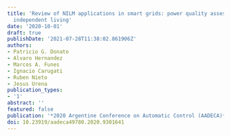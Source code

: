 ```yaml
---
title: 'Review of NILM applications in smart grids: power quality assessment and assisted
  independent living'
date: '2020-10-01'
draft: true
publishDate: '2021-07-28T11:38:02.861906Z'
authors:
- Patricio G. Donato
- Alvaro Hernandez
- Marcos A. Funes
- Ignacio Carugati
- Ruben Nieto
- Jesus Urena
publication_types:
- '1'
abstract: ''
featured: false
publication: '*2020 Argentine Conference on Automatic Control (AADECA)*'
doi: 10.23919/aadeca49780.2020.9301641
---
```


